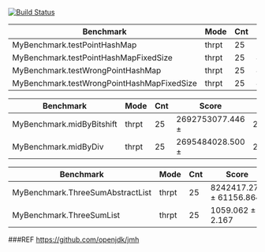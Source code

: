 [![Build Status](https://github.com/s50600822/jmh_tut/actions/workflows/main.yml/badge.svg)](https://github.com/s50600822/jmh_tut/actions)

| Benchmark                                    | Mode  | Cnt | Score    | Error   | Units |
|----------------------------------------------|-------|-----|----------|---------|-------|
| MyBenchmark.testPointHashMap                 | thrpt | 25  | 2169.424 | ±20.832 | ops/s |
| MyBenchmark.testPointHashMapFixedSize        | thrpt | 25  | 4046.385 | ±11.027 | ops/s |
| MyBenchmark.testWrongPointHashMap            | thrpt | 25  | 4.398    | ±0.009  | ops/s |
| MyBenchmark.testWrongPointHashMapFixedSize   | thrpt | 25  | 4.422    | ±0.018  | ops/s |


| Benchmark                           | Mode  | Cnt |        Score       |       Error       | Units |
|------------------------------------|-------|-----|-------------------|-------------------|-------|
| MyBenchmark.midByBitshift          | thrpt |  25 | 2692753077.446 ± | 24626724.827      | ops/s |
| MyBenchmark.midByDiv               | thrpt |  25 | 2695484028.500 ± | 29897567.172      | ops/s |


| Benchmark                            | Mode | Cnt |       Score      |      Error      | Units |
|--------------------------------------|------|-----|------------------|-----------------|-------|
| MyBenchmark.ThreeSumAbstractList     | thrpt| 25  | 8242417.279 ± 61156.864| ops/s |
| MyBenchmark.ThreeSumList             | thrpt| 25  | 1059.062 ± 2.167      | ops/s |



###REF
https://github.com/openjdk/jmh
